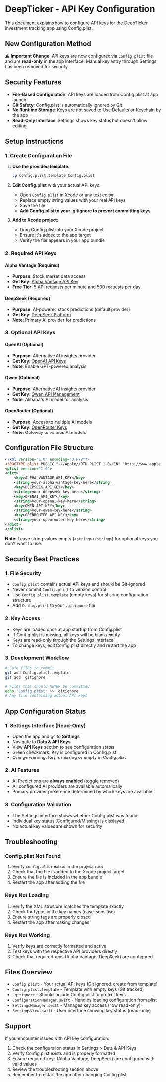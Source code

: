 # DeepTicker - API Key Configuration

This document explains how to configure API keys for the DeepTicker investment tracking app using Config.plist.

## New Configuration Method

⚠️ **Important Change**: API keys are now configured via `Config.plist` file and are **read-only** in the app interface. Manual key entry through Settings has been removed for security.

## Security Features

- **File-Based Configuration**: API keys are loaded from Config.plist at app launch
- **Git Safety**: Config.plist is automatically ignored by Git
- **No Runtime Storage**: Keys are not saved to UserDefaults or Keychain by the app
- **Read-Only Interface**: Settings shows key status but doesn't allow editing

## Setup Instructions

### 1. Create Configuration File

1. **Use the provided template**:
   ```bash
   cp Config.plist.template Config.plist
   ```

2. **Edit Config.plist** with your actual API keys:
   - Open `Config.plist` in Xcode or any text editor
   - Replace empty string values with your real API keys
   - Save the file
   - **Add Config.plist to your .gitignore to prevent committing keys**

3. **Add to Xcode project**:
   - Drag Config.plist into your Xcode project
   - Ensure it's added to the app target
   - Verify the file appears in your app bundle

### 2. Required API Keys

#### **Alpha Vantage** (Required)
- **Purpose**: Stock market data access
- **Get Key**: [Alpha Vantage API Key](https://www.alphavantage.co/support/#api-key)
- **Free Tier**: 5 API requests per minute and 500 requests per day

#### **DeepSeek** (Required)
- **Purpose**: AI-powered stock predictions (default provider)
- **Get Key**: [DeepSeek Platform](https://platform.deepseek.com/api_keys)
- **Note**: Primary AI provider for predictions

### 3. Optional API Keys

#### **OpenAI** (Optional)
- **Purpose**: Alternative AI insights provider
- **Get Key**: [OpenAI API Keys](https://platform.openai.com/api-keys)
- **Note**: Enable GPT-powered analysis

#### **Qwen** (Optional)
- **Purpose**: Alternative AI insights provider
- **Get Key**: [Qwen API Management](https://help.aliyun.com/zh/dashscope/developer-reference/api-key-management)
- **Note**: Alibaba's AI model for analysis

#### **OpenRouter** (Optional)
- **Purpose**: Access to multiple AI models
- **Get Key**: [OpenRouter Keys](https://openrouter.ai/keys)
- **Note**: Gateway to various AI models

## Configuration File Structure

```xml
<?xml version="1.0" encoding="UTF-8"?>
<!DOCTYPE plist PUBLIC "-//Apple//DTD PLIST 1.0//EN" "http://www.apple.com/DTDs/PropertyList-1.0.dtd">
<plist version="1.0">
<dict>
    <key>ALPHA_VANTAGE_API_KEY</key>
    <string>your-alpha-vantage-key-here</string>
    <key>DEEPSEEK_API_KEY</key>
    <string>your-deepseek-key-here</string>
    <key>OPENAI_API_KEY</key>
    <string>your-openai-key-here</string>
    <key>QWEN_API_KEY</key>
    <string>your-qwen-key-here</string>
    <key>OPENROUTER_API_KEY</key>
    <string>your-openrouter-key-here</string>
</dict>
</plist>
```

**Note**: Leave string values empty (`<string></string>`) for optional keys you don't want to use.

## Security Best Practices

### 1. File Security
- `Config.plist` contains actual API keys and should be Git-ignored
- Never commit `Config.plist` to version control
- Use `Config.plist.template` (empty keys) for sharing configuration structure
- Add `Config.plist` to your `.gitignore` file

### 2. Key Access
- Keys are loaded once at app startup from Config.plist
- If Config.plist is missing, all keys will be blank/empty
- Keys are read-only through the Settings interface
- To change keys, edit Config.plist directly and restart the app

### 3. Development Workflow
```bash
# Safe files to commit
git add Config.plist.template
git add .gitignore

# Files that should NEVER be committed
echo "Config.plist" >> .gitignore
# Any file containing actual API keys
```

## App Configuration Status

### 1. Settings Interface (Read-Only)
- Open the app and go to **Settings**
- Navigate to **Data & API Keys**
- View **API Keys** section to see configuration status
- Green checkmark: Key is configured in Config.plist
- Orange warning: Key is missing or empty in Config.plist

### 2. AI Features
- AI Predictions are **always enabled** (toggle removed)
- All configured AI providers are available automatically
- Primary provider preference determined by which keys are available

### 3. Configuration Validation
- The Settings interface shows whether Config.plist was found
- Individual key status (Configured/Missing) is displayed
- No actual key values are shown for security

## Troubleshooting

### Config.plist Not Found
1. Verify `Config.plist` exists in the project root
2. Check that the file is added to the Xcode project target
3. Ensure the file is included in the app bundle
4. Restart the app after adding the file

### Keys Not Loading
1. Verify the XML structure matches the template exactly
2. Check for typos in the key names (case-sensitive)
3. Ensure string tags are properly closed
4. Restart the app after making changes

### Keys Not Working
1. Verify keys are correctly formatted and active
2. Test keys with the respective API providers directly
3. Check that required keys (Alpha Vantage, DeepSeek) are configured

## Files Overview

- `Config.plist` - Your actual API keys (Git ignored, create from template)
- `Config.plist.template` - Template with empty keys (Git tracked)
- `.gitignore` - Should include Config.plist to protect keys
- `ConfigurationManager.swift` - Handles loading configuration from plist
- `SettingsManager.swift` - Manages key access (now read-only)
- `SettingsView.swift` - User interface showing key status (read-only)

## Support

If you encounter issues with API key configuration:
1. Check the configuration status in Settings > Data & API Keys
2. Verify Config.plist exists and is properly formatted
3. Ensure required keys (Alpha Vantage, DeepSeek) are configured with valid values
4. Review the troubleshooting section above
5. Remember to restart the app after changing Config.plist